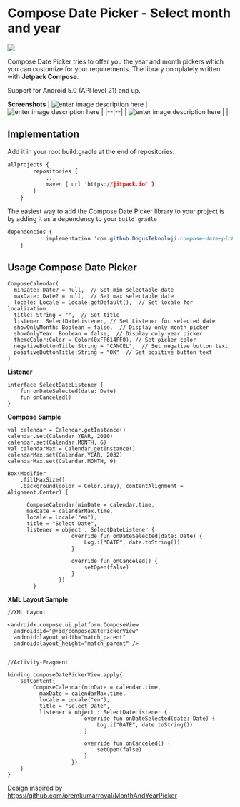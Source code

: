 # Compose Date Picker - Select month and year
[![](https://jitpack.io/v/DogusTeknoloji/compose-date-picker.svg)](https://jitpack.io/#DogusTeknoloji/compose-date-picker)

Compose Date Picker tries to offer you the year and month pickers which you can customize for your requirements. The library complately written with **Jetpack Compose**.

Support for Android 5.0 (API level 21) and up.

**Screenshots**
| ![enter image description here](https://github.com/DogusTeknoloji/compose-date-picker/blob/main/screenshots/ss%20%281%29.png?raw=true) | ![enter image description here](https://github.com/DogusTeknoloji/compose-date-picker/blob/main/screenshots/ss%20%282%29.png?raw=true) |
|--|--|
| ![enter image description here](https://github.com/DogusTeknoloji/compose-date-picker/blob/main/screenshots/ss%20%283%29.png?raw=true) |  |

## Implementation
Add it in your root build.gradle at the end of repositories:

```css
allprojects {
		repositories {
			...
			maven { url 'https://jitpack.io' }
		}
	}
```
The easiest way to add the Compose Date Picker library to your project is by adding it as a dependency to your  `build.gradle`
```css
dependencies {
	        implementation 'com.github.DogusTeknoloji:compose-date-picker:1.0.0'
	}
```
## Usage Compose Date Picker

    ComposeCalendar(  
      minDate: Date? = null,  // Set min selectable date
      maxDate: Date? = null,  // Set max selectable date
      locale: Locale = Locale.getDefault(),  // Set locale for localization
      title: String = "",  // Set title 
      listener: SelectDateListener, // Set Listener for selected date
      showOnlyMonth: Boolean = false,  // Display only month picker
      showOnlyYear: Boolean = false,  // Display only year picker
      themeColor:Color = Color(0xFF614FF0), // Set picker color 
      negativeButtonTitle:String = "CANCEL",  // Set negative button text
      positiveButtonTitle:String = "OK"  // Set positive button text
    )
**Listener**

    interface SelectDateListener {  
        fun onDateSelected(date: Date)  
        fun onCanceled()  
    }
**Compose Sample**

    val calendar = Calendar.getInstance()  
    calendar.set(Calendar.YEAR, 2010)  
    calendar.set(Calendar.MONTH, 6)  
    val calendarMax = Calendar.getInstance()  
    calendarMax.set(Calendar.YEAR, 2032)  
    calendarMax.set(Calendar.MONTH, 9)
    
    Box(Modifier  
        .fillMaxSize()  
        .background(color = Color.Gray), contentAlignment = Alignment.Center) {  
       
	      ComposeCalendar(minDate = calendar.time,  
	      maxDate = calendarMax.time,  
	      locale = Locale("en"),  
	      title = "Select Date",  
	      listener = object : SelectDateListener {  
	                    override fun onDateSelected(date: Date) {  
	                        Log.i("DATE", date.toString())  
	                    }  
	      
	                    override fun onCanceled() {  
	                        setOpen(false)  
	                    }  
	                })  
	        }
**XML Layout Sample**
	
    //XML Layout
    
    <androidx.compose.ui.platform.ComposeView
      android:id="@+id/composeDatePickerView"
      android:layout_width="match_parent"
      android:layout_height="match_parent" />
      
      
	//Activity-Fragment
	
    binding.composeDatePickerView.apply{
	    setContent{
		    ComposeCalendar(minDate = calendar.time,  
		      maxDate = calendarMax.time,  
		      locale = Locale("en"),  
		      title = "Select Date",  
		      listener = object : SelectDateListener {  
		                    override fun onDateSelected(date: Date) {  
		                        Log.i("DATE", date.toString())  
		                    }  
		      
		                    override fun onCanceled() {  
		                        setOpen(false)  
		                    }  
		                })  
	    }
	}

Design inspired by https://github.com/premkumarroyal/MonthAndYearPicker 
